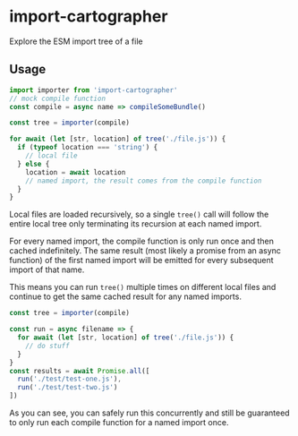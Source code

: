 # import-cartographer

Explore the ESM import tree of a file

## Usage

```js
import importer from 'import-cartographer'
// mock compile function
const compile = async name => compileSomeBundle()

const tree = importer(compile)

for await (let [str, location] of tree('./file.js')) {
  if (typeof location === 'string') {
    // local file
  } else {
    location = await location
    // named import, the result comes from the compile function
  }
}
```

Local files are loaded recursively, so a single `tree()` call will follow the entire
local tree only terminating its recursion at each named import.

For every named import, the compile function is only run once and then cached
indefinitely. The same result (most likely a promise from an async function)
of the first named import will be emitted for every subsequent import of that name.

This means you can run `tree()` multiple times on different local files and continue
to get the same cached result for any named imports.

```js
const tree = importer(compile)

const run = async filename => {
  for await (let [str, location] of tree('./file.js')) {
    // do stuff
  }
}
const results = await Promise.all([
  run('./test/test-one.js'),
  run('./test/test-two.js')
])
```

As you can see, you can safely run this concurrently and still be guaranteed to only
run each compile function for a named import once.
